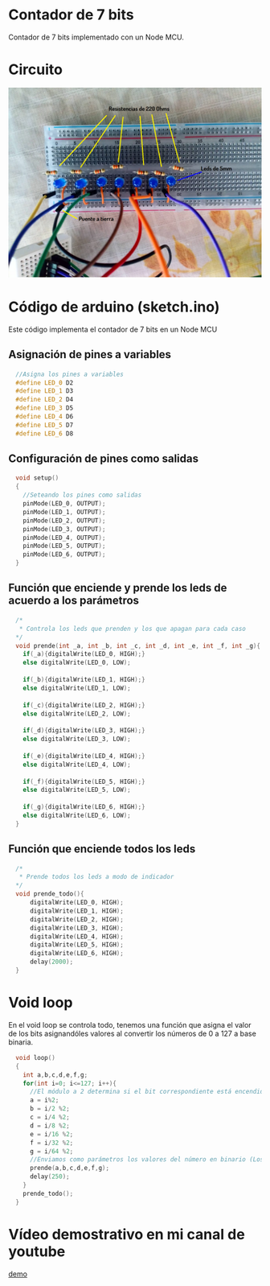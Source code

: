 # Contador de 7 bits
Contador de 7 bits implementado con un Node MCU. 

# Circuito
![circuito](https://github.com/ReginaThePumpkin/NodeMCU/blob/master/7-bit_counter/images/circuito.png)

# Código de arduino (sketch.ino)

Este código implementa el contador de 7 bits en un Node MCU

## Asignación de pines a variables
``` ino
  //Asigna los pines a variables
  #define LED_0 D2
  #define LED_1 D3
  #define LED_2 D4
  #define LED_3 D5
  #define LED_4 D6
  #define LED_5 D7
  #define LED_6 D8
```
## Configuración de pines como salidas
``` ino
  void setup()
  {
    //Seteando los pines como salidas
    pinMode(LED_0, OUTPUT);
    pinMode(LED_1, OUTPUT);
    pinMode(LED_2, OUTPUT);
    pinMode(LED_3, OUTPUT);
    pinMode(LED_4, OUTPUT);
    pinMode(LED_5, OUTPUT);
    pinMode(LED_6, OUTPUT);
  }
```
## Función que enciende y prende los leds de acuerdo a los parámetros
``` ino
  /*
   * Controla los leds que prenden y los que apagan para cada caso
  */
  void prende(int _a, int _b, int _c, int _d, int _e, int _f, int _g){
    if(_a){digitalWrite(LED_0, HIGH);}
    else digitalWrite(LED_0, LOW); 

    if(_b){digitalWrite(LED_1, HIGH);}
    else digitalWrite(LED_1, LOW); 

    if(_c){digitalWrite(LED_2, HIGH);}
    else digitalWrite(LED_2, LOW); 

    if(_d){digitalWrite(LED_3, HIGH);}
    else digitalWrite(LED_3, LOW); 

    if(_e){digitalWrite(LED_4, HIGH);}
    else digitalWrite(LED_4, LOW); 

    if(_f){digitalWrite(LED_5, HIGH);}
    else digitalWrite(LED_5, LOW); 

    if(_g){digitalWrite(LED_6, HIGH);}
    else digitalWrite(LED_6, LOW); 
  }
```
## Función que enciende todos los leds
``` ino
  /*
   * Prende todos los leds a modo de indicador
  */
  void prende_todo(){
      digitalWrite(LED_0, HIGH);
      digitalWrite(LED_1, HIGH);
      digitalWrite(LED_2, HIGH);
      digitalWrite(LED_3, HIGH);
      digitalWrite(LED_4, HIGH);
      digitalWrite(LED_5, HIGH);
      digitalWrite(LED_6, HIGH);
      delay(2000);
  }
```
# Void loop
En el void loop se controla todo, tenemos una función que asigna el valor de los bits asignandóles valores al convertir los números de 0 a 127 a base binaria.
``` ino
  void loop()
  {
    int a,b,c,d,e,f,g;
    for(int i=0; i<=127; i++){
      //El módulo a 2 determina si el bit correspondiente está encendido o apagado
      a = i%2;
      b = i/2 %2;
      c = i/4 %2;
      d = i/8 %2;
      e = i/16 %2;
      f = i/32 %2;
      g = i/64 %2;
      //Enviamos como parámetros los valores del número en binario (Los bits)
      prende(a,b,c,d,e,f,g);
      delay(250);
    }
    prende_todo();
  }
```
# Vídeo demostrativo en mi canal de youtube
[demo](https://www.youtube.com/watch?v=L56_J5pGeAk)
